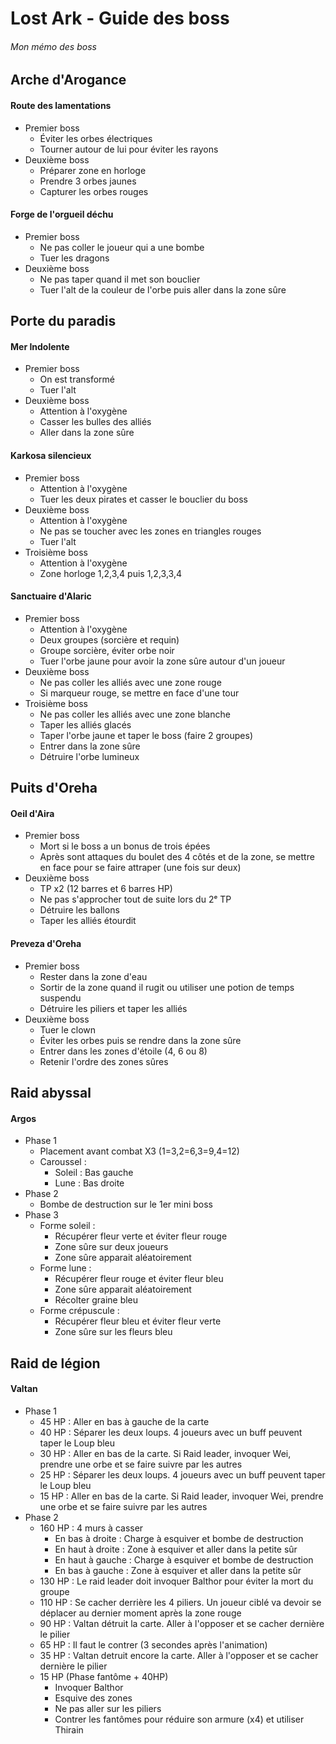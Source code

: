# Lost Ark - Guide des boss

###### Mon mémo des boss

## Arche d'Arogance

#### Route des lamentations

- Premier boss
    - Éviter les orbes électriques
    - Tourner autour de lui pour éviter les rayons
- Deuxième boss
    - Préparer zone en horloge
    - Prendre 3 orbes jaunes
    - Capturer les orbes rouges

#### Forge de l'orgueil déchu

- Premier boss
    - Ne pas coller le joueur qui a une bombe
    - Tuer les dragons
- Deuxième boss
    - Ne pas taper quand il met son bouclier
    - Tuer l'alt de la couleur de l'orbe puis aller dans la zone sûre

## Porte du paradis

#### Mer Indolente

- Premier boss
    - On est transformé
    - Tuer l'alt
- Deuxième boss
    - Attention à l'oxygène
    - Casser les bulles des alliés
    - Aller dans la zone sûre

#### Karkosa silencieux

- Premier boss
    - Attention à l'oxygène
    - Tuer les deux pirates et casser le bouclier du boss
- Deuxième boss
    - Attention à l'oxygène
    - Ne pas se toucher avec les zones en triangles rouges
    - Tuer l'alt
- Troisième boss
    - Attention à l'oxygène
    - Zone horloge 1,2,3,4 puis 1,2,3,3,4

#### Sanctuaire d'Alaric

- Premier boss
    - Attention à l'oxygène
    - Deux groupes (sorcière et requin)
    - Groupe sorcière, éviter orbe noir
    - Tuer l'orbe jaune pour avoir la zone sûre autour d'un joueur
- Deuxième boss
    - Ne pas coller les alliés avec une zone rouge
    - Si marqueur rouge, se mettre en face d'une tour
- Troisième boss
    - Ne pas coller les alliés avec une zone blanche
    - Taper les alliés glacés
    - Taper l'orbe jaune et taper le boss (faire 2 groupes)
    - Entrer dans la zone sûre
    - Détruire l'orbe lumineux

## Puits d'Oreha

#### Oeil d'Aira

- Premier boss
    - Mort si le boss a un bonus de trois épées
    - Après sont attaques du boulet des 4 côtés et de la zone, se mettre en face pour se faire attraper (une fois sur deux)
- Deuxième boss
    - TP x2 (12 barres et 6 barres HP)
    - Ne pas s'approcher tout de suite lors du 2ᵉ TP
    - Détruire les ballons
    - Taper les alliés étourdit

#### Preveza d'Oreha

- Premier boss
    - Rester dans la zone d'eau
    - Sortir de la zone quand il rugit ou utiliser une potion de temps suspendu
    - Détruire les piliers et taper les alliés
- Deuxième boss
    - Tuer le clown
    - Éviter les orbes puis se rendre dans la zone sûre
    - Entrer dans les zones d'étoile (4, 6 ou 8)
    - Retenir l'ordre des zones sûres

## Raid abyssal

#### Argos

- Phase 1
    - Placement avant combat X3 (1=3,2=6,3=9,4=12)
    - Caroussel :
        - Soleil : Bas gauche
        - Lune : Bas droite
- Phase 2
    - Bombe de destruction sur le 1er mini boss
- Phase 3
    - Forme soleil : 
        - Récupérer fleur verte et éviter fleur rouge
        - Zone sûre sur deux joueurs
        - Zone sûre apparait aléatoirement
    - Forme lune : 
        - Récupérer fleur rouge et éviter fleur bleu
        - Zone sûre apparait aléatoirement
        - Récolter graine bleu
    - Forme crépuscule : 
        - Récupérer fleur bleu et éviter fleur verte
        - Zone sûre sur les fleurs bleu


## Raid de légion

#### Valtan

- Phase 1
    - 45 HP : Aller en bas à gauche de la carte
    - 40 HP : Séparer les deux loups. 4 joueurs avec un buff peuvent taper le Loup bleu
    - 30 HP : Aller en bas de la carte. Si Raid leader, invoquer Wei, prendre une orbe et se faire suivre par les autres
    - 25 HP : Séparer les deux loups. 4 joueurs avec un buff peuvent taper le Loup bleu
    - 15 HP : Aller en bas de la carte. Si Raid leader, invoquer Wei, prendre une orbe et se faire suivre par les autres
- Phase 2
    - 160 HP : 4 murs à casser
        - En bas à droite : Charge à esquiver et bombe de destruction
        - En haut à droite : Zone à esquiver et aller dans la petite sûr
        - En haut à gauche : Charge à esquiver et bombe de destruction
        - En bas à gauche : Zone à esquiver et aller dans la petite sûr
    - 130 HP : Le raid leader doit invoquer Balthor pour éviter la mort du groupe
    - 110 HP : Se cacher derrière les 4 piliers. Un joueur ciblé va devoir se déplacer au dernier moment après la zone rouge
    - 90 HP : Valtan détruit la carte. Aller à l'opposer et se cacher dernière le pilier
    - 65 HP : Il faut le contrer (3 secondes après l'animation)
    - 35 HP : Valtan detruit encore la carte. Aller à l'opposer et se cacher dernière le pilier
    - 15 HP (Phase fantôme + 40HP)
        - Invoquer Balthor
        - Esquive des zones
        - Ne pas aller sur les piliers
        - Contrer les fantômes pour réduire son armure (x4) et utiliser Thirain